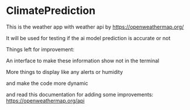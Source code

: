 # ClimatePrediction
This is the weather app with weather api by https://openweathermap.org/

It will be used for testing if the ai model prediction is accurate or not

Things left for improvement:

An interface to make these information show not in the terminal

More things to display like any alerts or humidity

and make the code more dynamic

and read this documentation for adding some improvements: https://openweathermap.org/api

